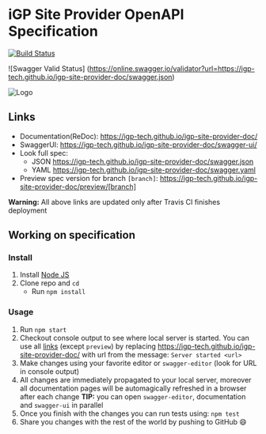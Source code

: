 # iGP Site Provider OpenAPI Specification
[![Build Status](https://travis-ci.org/igp-tech/igp-site-provider-doc.svg?branch=master)](https://travis-ci.org/igp-tech/igp-site-provider-doc)


![Swagger Valid Status]
(https://online.swagger.io/validator?url=https://igp-tech.github.io/igp-site-provider-doc/swagger.json)

![Logo](https://cloud.githubusercontent.com/assets/23325219/20082512/9d16db78-a556-11e6-828d-d22db7cb46f1.png)

## Links

- Documentation(ReDoc): https://igp-tech.github.io/igp-site-provider-doc/
- SwaggerUI: https://igp-tech.github.io/igp-site-provider-doc/swagger-ui/
- Look full spec:
    + JSON https://igp-tech.github.io/igp-site-provider-doc/swagger.json
    + YAML https://igp-tech.github.io/igp-site-provider-doc/swagger.yaml
- Preview spec version for branch `[branch]`: https://igp-tech.github.io/igp-site-provider-doc/preview/[branch]

**Warning:** All above links are updated only after Travis CI finishes deployment

## Working on specification
### Install

1. Install [Node JS](https://nodejs.org/)
2. Clone repo and `cd`
    + Run `npm install`

### Usage

1. Run `npm start`
2. Checkout console output to see where local server is started. You can use all [links](#links) (except `preview`) by replacing https://igp-tech.github.io/igp-site-provider-doc/ with url from the message: `Server started <url>`
3. Make changes using your favorite editor or `swagger-editor` (look for URL in console output)
4. All changes are immediately propagated to your local server, moreover all documentation pages will be automagically refreshed in a browser after each change
**TIP:** you can open `swagger-editor`, documentation and `swagger-ui` in parallel
5. Once you finish with the changes you can run tests using: `npm test`
6. Share you changes with the rest of the world by pushing to GitHub :smile:

